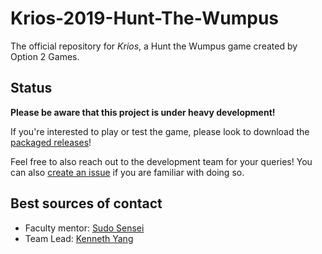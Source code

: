 # Krios-2019-Hunt-The-Wumpus
The official repository for *Krios*, a Hunt the Wumpus game created by Option 2 Games.

## Status
**Please be aware that this project is under heavy development!**

If you're interested to play or test the game, please look to download the [packaged releases](https://github.com/EastsidePreparatorySchool/Krios-2019-Hunt-the-Wumpus/releases)!

Feel free to also reach out to the development team for your queries! You can also [create an issue](https://github.com/EastsidePreparatorySchool/Krios-2019-Hunt-the-Wumpus/issues/new) if you are familiar with doing so.

## Best sources of contact
* Faculty mentor: [Sudo Sensei](mailto:msudo@eastsideprep.org)
* Team Lead: [Kenneth Yang](mailto:kyang@eastsideprep.org)
